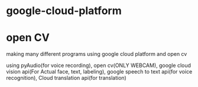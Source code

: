 # google-cloud-platform
# open CV

making many different programs using google cloud platform and open cv



using pyAudio(for voice recording), open cv(ONLY WEBCAM), 
google cloud vision api(For Actual face, text, labeling), google speech to text api(for voice recognition),
Cloud translation api(for translation)
